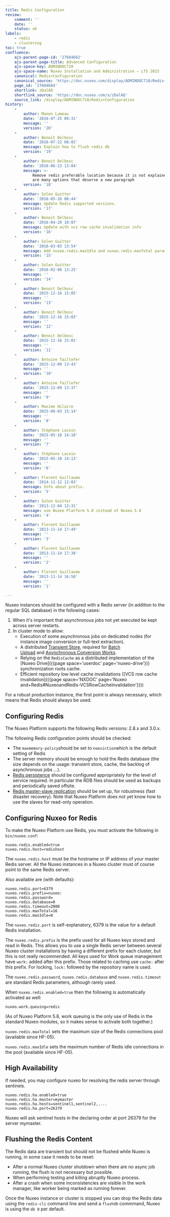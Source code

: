 ```yaml
---
title: Redis Configuration
review:
    comment: ''
    date: ''
    status: ok
labels:
    - redis
    - clustering
toc: true
confluence:
    ajs-parent-page-id: '27604662'
    ajs-parent-page-title: Advanced Configuration
    ajs-space-key: ADMINDOC710
    ajs-space-name: Nuxeo Installation and Administration — LTS 2015
    canonical: Redis+Configuration
    canonical_source: 'https://doc.nuxeo.com/display/ADMINDOC710/Redis+Configuration'
    page_id: '27604684'
    shortlink: zDalAQ
    shortlink_source: 'https://doc.nuxeo.com/x/zDalAQ'
    source_link: /display/ADMINDOC710/Redis+Configuration
history:
    - 
        author: Manon Lumeau
        date: '2016-07-25 09:31'
        message: ''
        version: '20'
    - 
        author: Benoit Delbosc
        date: '2016-07-22 08:02'
        message: Explain how to flush redis db
        version: '19'
    - 
        author: Benoit Delbosc
        date: '2016-06-13 13:04'
        message: >-
            Remove redis preferable location because it is not explained there
            are many options that deserve a new paragraph 
        version: '18'
    - 
        author: Solen Guitter
        date: '2016-05-16 08:44'
        message: Update Redis supported versions.
        version: '17'
    - 
        author: Benoit Delbosc
        date: '2016-04-20 10:07'
        message: Update with vcs row cache invalidation info
        version: '16'
    - 
        author: Solen Guitter
        date: '2016-03-03 13:54'
        message: Add nuxeo.redis.maxIdle and nuxeo.redis.maxTotal parameters
        version: '15'
    - 
        author: Solen Guitter
        date: '2016-02-08 13:25'
        message: ''
        version: '14'
    - 
        author: Benoit Delbosc
        date: '2015-12-16 15:05'
        message: ''
        version: '13'
    - 
        author: Benoit Delbosc
        date: '2015-12-16 15:03'
        message: ''
        version: '12'
    - 
        author: Benoit Delbosc
        date: '2015-12-16 15:01'
        message: ''
        version: '11'
    - 
        author: Antoine Taillefer
        date: '2015-12-09 13:43'
        message: ''
        version: '10'
    - 
        author: Antoine Taillefer
        date: '2015-12-09 13:37'
        message: ''
        version: '9'
    - 
        author: Maxime Hilaire
        date: '2015-08-03 15:14'
        message: ''
        version: '8'
    - 
        author: Stéphane Lacoin
        date: '2015-05-18 14:18'
        message: ''
        version: '7'
    - 
        author: Stéphane Lacoin
        date: '2015-05-18 14:13'
        message: ''
        version: '6'
    - 
        author: Florent Guillaume
        date: '2014-11-12 12:03'
        message: Info about prefix.
        version: '5'
    - 
        author: Solen Guitter
        date: '2013-12-04 13:31'
        message: use Nuxeo Platform 5.8 instead of Nuxeo 5.8
        version: '4'
    - 
        author: Florent Guillaume
        date: '2013-11-14 17:49'
        message: ''
        version: '3'
    - 
        author: Florent Guillaume
        date: '2013-11-14 17:38'
        message: ''
        version: '2'
    - 
        author: Florent Guillaume
        date: '2013-11-14 16:50'
        message: ''
        version: '1'

---
```

Nuxeo instances should be configured with a Redis server (in addition to the regular SQL database) in the following cases:

1.  When it's important that asynchronous jobs not yet executed be kept across server restarts.
2.  In cluster mode to allow:
    *   Execution of some asynchronous jobs on dedicated nodes (for instance image conversion or full-text extraction).
    *   A distributed [Transient Store](/x/AQalAQ), required for&nbsp;[Batch Upload](/x/OYLZ)&nbsp;and&nbsp;[Asynchronous Conversion Works](/x/PYMlAQ#Conversion-AsynchronousConversions).
    *   Relying on the `RedisCache`&nbsp;as a distributed implementation of the [Nuxeo Drive]({{page space='userdoc' page='nuxeo-drive'}}) synchronization roots cache.
    *   Efficient repository low level cache invalidations ([VCS row cache invalidation]({{page space='NXDOC' page='Nuxeo and+Redis#NuxeoandRedis-VCSRowCacheInvalidation'}}))

For a robust production instance, the first point is always necessary, which means that Redis should always be used.

## Configuring Redis

The Nuxeo Platform supports the following Redis versions: 2.8.x and 3.0.x.

The following Redis configuration points should be checked:

*   The `maxmemory-policy`should be set to `noeviction`which is the default setting of Redis
*   The server memory should be enough to hold the Redis database (the size depends on the usage: transient store, cache, the backlog of asynchronous jobs ...).
*   [Redis persistence](http://redis.io/topics/persistence) should be configured appropriately for the level of service required. In particular the RDB files should be used as backups and periodically saved offsite.
*   [Redis master-slave replication](http://redis.io/topics/replication)&nbsp;should be set up, for robustness (fast disaster recovery). Note that Nuxeo Platform does not yet know how to use the slaves for read-only operation.

## Configuring Nuxeo for Redis

To make the Nuxeo Platform use Redis, you must activate the following in `bin/nuxeo.conf`:

```
nuxeo.redis.enabled=true
nuxeo.redis.host=redishost
```

The `nuxeo.redis.host` must be the hostname or IP address of your master Redis server. All the Nuxeo instances in a Nuxeo cluster must of course point to the same Redis server.

Also available are (with defaults):

```
nuxeo.redis.port=6379
nuxeo.redis.prefix=nuxeo:
nuxeo.redis.password=
nuxeo.redis.database=0
nuxeo.redis.timeout=2000
nuxeo.redis.maxTotal=16
nuxeo.redis.maxIdle=8
```

The `nuxeo.redis.port` is self-explanatory, 6379 is the value for a default Redis installation.

The `nuxeo.redis.prefix` is the prefix used for all Nuxeo keys stored and read in Redis. This allows you to use a single Redis server between several Nuxeo cluster installations by having a different prefix for each cluster, but this is not really recommended. All keys used for Work queue management have `work:` added after this prefix. Those related to caching use&nbsp;`cache:` after this prefix. For locking, `lock:` followed by the repository name is used.

The `nuxeo.redis.password`, `nuxeo.redis.database` and `nuxeo.redis.timeout` are standard Redis parameters, although rarely used.

When `nuxeo.redis.enabled=true` then the following is automatically activated as well:

```
nuxeo.work.queuing=redis
```

(As of Nuxeo Platform 5.8, work queuing is the only use of Redis in the standard Nuxeo modules, so it makes sense to activate both together.)

`nuxeo.redis.maxTotal` sets the maximum size of the Redis connections pool (available since HF-05).

`nuxeo.redis.maxIdle` sets the maximum number of Redis idle connections in the pool (available since HF-05).

## High Availability

If needed, you may configure nuxeo for resolving the redis server through sentinels.

```
nuxeo.redis.ha.enabled=true
nuxeo.redis.ha.master=mymaster
nuxeo.redis.ha.hosts=sentinel1,sentinel2,....
nuxeo.redis.ha.port=26379
```

Nuxeo will ask sentinel hosts in the declaring order at port 26379 for the server mymaster.

## Flushing the Redis Content

The Redis data are transient but should not be flushed while Nuxeo is running, in some case it needs to be reset:

*   After a normal Nuxeo cluster shutdown when there are no async job running, the flush is not necessary but possible.
*   When performing testing and killing abruptly Nuxeo process.
*   After a crash when some inconsistencies are visible in the work manager, like worker being marked as running forever.

Once the Nuxeo instance or cluster is stopped you can drop the Redis data using the&nbsp;`redis-cli`&nbsp;command line and send a&nbsp;`flushdb` commmand, Nuxeo is using the&nbsp;`db 0` per default.